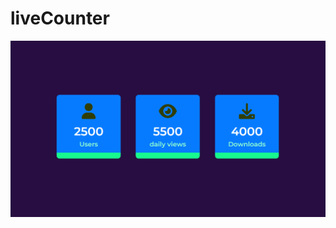 # liveCounter
![ss of the website live counter](https://raw.githubusercontent.com/Arkapro1/liveCounter/main/ss.jpg.png)
